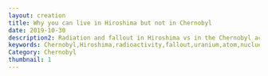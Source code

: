 ```yaml
---
layout: creation
title: Why you can live in Hiroshima but not in Chernobyl
date: 2019-10-30
description2: Radiation and fallout in Hiroshima vs in the Chernobyl accident. . Hiroshima and Chernobyl both suffered a major atomic disaster, where radioactive atoms was released. Hiroshima was nuked by the uranium fissile atomic bomb, little boy with energies of 15 kilotons of TNT. Chernobyl's uranium fissile reactors produced 3,200 MW (megawatts) of thermal power, used Uranium and the reactor also blew up but due to extreme steam pressure. Why can you then live in one, but not the other? We will cover How and atomic bomb works. How a nuclear reactor works. Detonation type in the air, and in the ground. Reaction mechanism fissioning of U235. And lastly waste products; Iodine, Cesium Irradiated graphite moderators. All these things combined are why the Chernobyl was much worse in terms of radiation.
keywords: Chernobyl,Hiroshima,radioactivity,fallout,uranium,atom,nuclues,fission,gamma,beta,alpha,decay
Category: Chernobyl
thumbnail: 1
---
```


